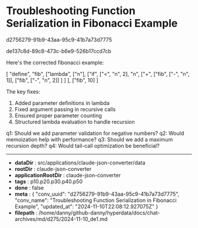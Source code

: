 # Troubleshooting Function Serialization in Fibonacci Example

d2756279-91b9-43aa-95c9-41b7a73d7775

de137c8d-89c8-473c-b6e9-526b17ccd7cb

 

Here's the corrected fibonacci example:

<antArtifact identifier="fixed-fibonacci" type="application/vnd.ant.code" language="javascript" title="Fixed Fibonacci Example">
[
  "define", "fib",
  ["lambda", ["n"],
    ["if", ["<", "n", 2],
      "n",
      ["+",
        ["fib", ["-", "n", 1]],
        ["fib", ["-", "n", 2]]
      ]
    ]
  ],
  ["fib", 10]
]
</antArtifact>

The key fixes:
1. Added parameter definitions in lambda
2. Fixed argument passing in recursive calls 
3. Ensured proper parameter counting
4. Structured lambda evaluation to handle recursion

q1: Should we add parameter validation for negative numbers?
q2: Would memoization help with performance?
q3: Should we add a maximum recursion depth?
q4: Would tail-call optimization be beneficial?

---

* **dataDir** : src/applications/claude-json-converter/data
* **rootDir** : claude-json-converter
* **applicationRootDir** : claude-json-converter
* **tags** : p10.p20.p30.p40.p50
* **done** : false
* **meta** : {
  "conv_uuid": "d2756279-91b9-43aa-95c9-41b7a73d7775",
  "conv_name": "Troubleshooting Function Serialization in Fibonacci Example",
  "updated_at": "2024-11-10T22:08:12.927075Z"
}
* **filepath** : /home/danny/github-danny/hyperdata/docs/chat-archives/md/d275/2024-11-10_de1.md